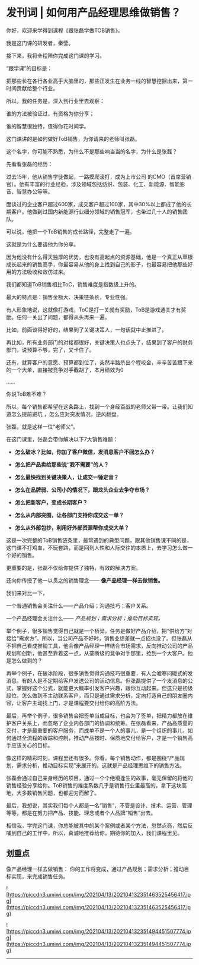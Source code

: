 # 发刊词 | 如何用产品经理思维做销售？

你好，欢迎来学得到课程《跟张磊学做TOB销售》。

我是这门课的研发者，秦莹。

接下来，我将全程陪你完成这门课的学习。

“跟学课”的目标是：

把那些长在各行各业高手大脑里的，那些正发生在业务一线的智慧挖掘出来，第一时间贡献给整个行业。

所以，我的任务是，深入到行业里去观察：

谁的方法被验证过，有资格为你分享；

谁的智慧很独特，值得你花时间学。

这门课讲的是如何做好ToB销售，为你请来的老师叫张磊。

这个名字，你可能不熟悉，为什么不是那些响当当的名字，为什么是张磊？

先看看张磊的经历：

过去15年，他从销售学徒做起，一路摸爬滚打，成为上市公司 的CMO（首席营销官）。他有丰富的行业经验，涉及领域包括纺织、包装、化工、新能源、智能影音、智慧办公等等。

面谈过的企业客户超过600家，成交客户超过100家，其中30%以上都成了他的长期客户。他做到过国内新能源行业细分领域的销售冠军，也带过几十人的销售团队。

可以说，他把一个ToB销售的成长路径，完整走了一遍。

这就是为什么要请他为你分享。

因为他没有什么得天独厚的优势，也没有高起点的资源基础，他是一个真正从草根成长起来的销售高手，你最容易从他的身上找到自己的影子，也最容易把他那些好用的方法吸收和效仿过来。

我们都知道ToB销售相比ToC，销售难度是指数级上升的。

最大的特点是：销售金额大、决策链条长，专业性强。

有人形象地说，这就像打游戏，ToC是打一关就有奖励，ToB是游戏通关才有奖励。任何一关出了问题，都得从头再来一遍。

比如，前面谈得好好的，结果到了关键决策人，一句话就中止推进了。

再比如，所有业务部门的对接都很好，关键决策人也点头了，结果到了客户的财务部门，说预算不够，完了，又卡住了。

还有，就算客户的意愿、预算都到位了，突然半路杀出个程咬金，辛辛苦苦跟下来的一个大单，直接被竞争对手截胡了，本月绩效为0

……

你说ToB难不难？

所以，每个销售都希望在这条路上，找到一个身经百战的老师父带一带。让我们知道怎么提前避坑 ，怎么应对突发情况，逆风翻盘。

张磊，就是这样一位“老师父”。

在这门课里，张磊会带你解决以下7大销售难题：

* **怎么破冰？比如，你加了客户微信，发消息客户不回怎么办？** 

* **怎么把产品卖给那些说“我不需要”的人？** 

* **怎么最快找到关键决策人，让成交一锤定音？** 

* **怎么在品牌弱、公司小的情况下，跟龙头企业去争夺市场？** 

* **怎么把新客户，变成长期客户？** 

* **怎么从内部突围，让各部门支持你成交这一单？** 

* **怎么从外部包抄，利用好外部资源帮你成交大单？** 

这是一次完整的ToB销售链条里，最常遇到的典型问题，跟其他销售课不同的是，这门课不打鸡血，不玩套路，而是回到人性和人际交往的本质上，去学习怎么做一个好的销售。

更重要的是，张磊不仅给你提供了独特，有效的解决方案。

还向你传授了他一以贯之的销售理念—— **像产品经理一样去做销售。**

我们来对比一下，

一个普通销售会关注什么——产品介绍；沟通技巧；客户关系。

一个产品经理会关注什么—— *产品规划；需求分析；推动目标实现。*

举个例子，很多销售觉得自己就是一个桥梁，任务是做好产品介绍，把“供给方”对接给“需求方”。所以，当公司产品不好时，销售业绩差就一点招也没了。但张磊从不把自己看成推销工具，他会像产品经理一样结合市场需求，反向推动公司的产品规划和创新，他甚至靠着这一点，从垄断级的竞争对手那里，抢到一个大客户。他是怎么做到的？

再举个例子，在破冰阶段，很多销售觉得沟通技巧很重要，有人会嘘寒问暖式的发消息，有的人是不定期给客户发送公司的活动信息。但张磊提供了一个发消息的公式，掌握好这个公式，就能更大概率引发客户兴趣，跟你互动起来。但这只是初级段位。怎么做到不主动联系客户，而只是通过需求分析，定向打造自己的朋友圈内容，让客户主动找上门，才是课程要交付给你的高阶方法。

最后，再举个例子，很多销售会把签单当成目标，也会为了签单，把精力都放在维护客户关系上，而忽略了企业内各部门的协调和统筹。在张磊看来，产品高质量的交付，才是最重要的客户服务，而成单不是一个人的事儿，是一个组织的事儿，如何通过全流程的跟踪和控制，推动产品按时、保质地交付给客户，才是一个销售高手应该关心的目标。

像这样的精彩时刻，课程里还有很多。你看，每个销售动作，都是围绕“产品规划，需求分析，推动目标实现”来展开的。这就是产品经理思维下的销售方法。

张磊会通过自己亲身经历的项目，通过一个个绝境逢生的故事，毫无保留的将他的销售经验分享给你。ToB销售的难度系数几乎是销售行业里最高的，拿下这块高地，大多数销售问题，也都迎刃而解了。

最后，我想说，其实我们每个人都是一名“销售”，不管是设计、技术、运营、管理等等，都是在努力把产品、技能、理念或者个人品牌“销售”出去。

相信我，学完这门课，你总能被其中的某个案例或者某个方法，忽然点亮，然后反哺到自己的工作中，所以，真诚地推荐给你，期待你的加入，我们课程里见。

## 划重点

像产品经理一样去做销售：
你的工作将变成，通过产品规划；需求分析；推动目标实现，来完成销售任务。

![https://piccdn3.umiwi.com/img/202104/13/202104132351463525456417.jpg](https://piccdn3.umiwi.com/img/202104/13/202104132351463525456417.jpg)

![https://piccdn3.umiwi.com/img/202104/13/202104132351494451507774.jpg](https://piccdn3.umiwi.com/img/202104/13/202104132351494451507774.jpg)

---

